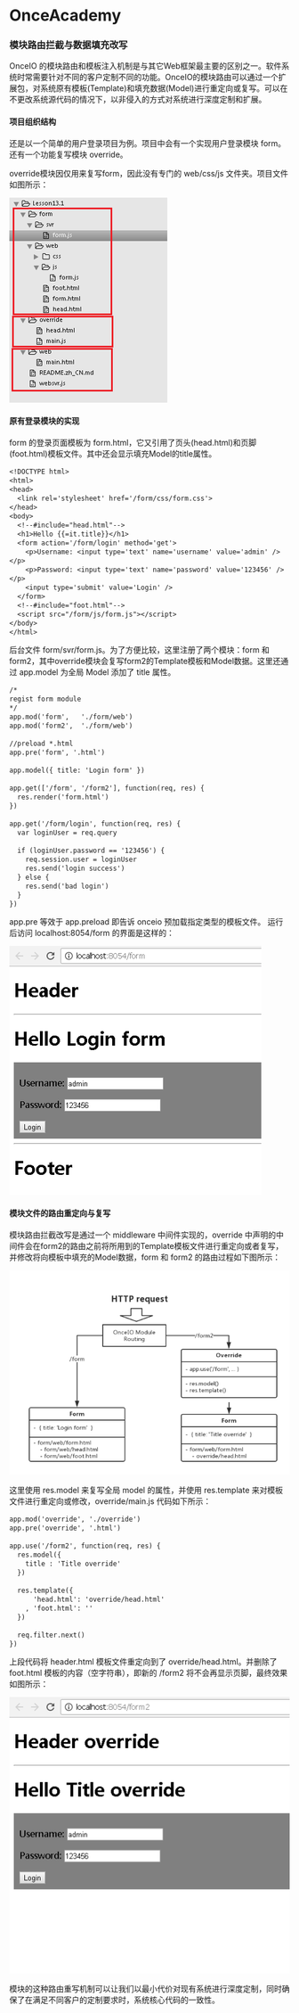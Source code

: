# OnceAcademy
### 模块路由拦截与数据填充改写

OnceIO 的模块路由和模板注入机制是与其它Web框架最主要的区别之一。软件系统时常需要针对不同的客户定制不同的功能。OnceIO的模块路由可以通过一个扩展包，对系统原有模板(Template)和填充数据(Model)进行重定向或复写。可以在不更改系统源代码的情况下，以非侵入的方式对系统进行深度定制和扩展。

#### 项目组织结构

还是以一个简单的用户登录项目为例。项目中会有一个实现用户登录模块 form。还有一个功能复写模块 override。

override模块因仅用来复写form，因此没有专门的 web/css/js 文件夹。项目文件如图所示：

![module_override_folder](https://github.com/OnceDoc/images/blob/gh-pages/OnceAcademy/module/module_override_folder.png)


#### 原有登录模块的实现

form 的登录页面模板为 form.html，它又引用了页头(head.html)和页脚(foot.html)模板文件。其中还会显示填充Model的title属性。

    <!DOCTYPE html>
    <html>
    <head>
      <link rel='stylesheet' href='/form/css/form.css'>
    </head>
    <body>
      <!--#include="head.html"-->
      <h1>Hello {{=it.title}}</h1>
      <form action='/form/login' method='get'>
        <p>Username: <input type='text' name='username' value='admin' /></p>
        <p>Password: <input type='text' name='password' value='123456' /></p>
        <input type='submit' value='Login' />
      </form>
      <!--#include="foot.html"-->
      <script src="/form/js/form.js"></script>
    </body>
    </html>

后台文件 form/svr/form.js。为了方便比较，这里注册了两个模块：form 和 form2，其中override模块会复写form2的Template模板和Model数据。这里还通过 app.model 为全局 Model 添加了 title 属性。

    /*
    regist form module
    */
    app.mod('form',   './form/web')
    app.mod('form2',  './form/web')

    //preload *.html
    app.pre('form', '.html')

    app.model({ title: 'Login form' })

    app.get(['/form', '/form2'], function(req, res) {
      res.render('form.html')
    })

    app.get('/form/login', function(req, res) {
      var loginUser = req.query

      if (loginUser.password == '123456') {
        req.session.user = loginUser
        res.send('login success')
      } else {
        res.send('bad login')
      }
    })

app.pre 等效于 app.preload  即告诉 onceio 预加载指定类型的模板文件。
运行后访问 localhost:8054/form 的界面是这样的：

![module_override_folder](https://github.com/OnceDoc/images/blob/gh-pages/OnceAcademy/module/module_form.png)


#### 模块文件的路由重定向与复写

模块路由拦截改写是通过一个 middleware 中间件实现的，override 中声明的中间件会在form2的路由之前将所用到的Template模板文件进行重定向或者复写，并修改将向模板中填充的Model数据，form 和 form2 的路由过程如下图所示：


![module_override](https://github.com/OnceDoc/images/blob/gh-pages/OnceAcademy/module/module_override.png)

这里使用 res.model 来复写全局 model 的属性，并使用 res.template 来对模板文件进行重定向或修改，override/main.js 代码如下所示：

    app.mod('override', './override')
    app.pre('override', '.html')

    app.use('/form2', function(req, res) {
      res.model({
        title : 'Title override'
      })

      res.template({
          'head.html': 'override/head.html'
        , 'foot.html': ''
      })

      req.filter.next()
    })

上段代码将 header.html 模板文件重定向到了 override/head.html。并删除了 foot.html 模板的内容（空字符串），即新的 /form2 将不会再显示页脚，最终效果如图所示：

![module_override_folder](https://github.com/OnceDoc/images/blob/gh-pages/OnceAcademy/module/module_form_override.png)

模块的这种路由重写机制可以让我们以最小代价对现有系统进行深度定制，同时确保了在满足不同客户的定制要求时，系统核心代码的一致性。

